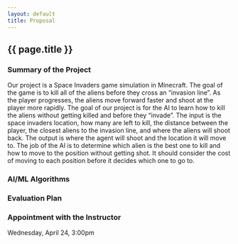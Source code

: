 ```yaml
---
layout: default
title: Proposal
---
```



## {{ page.title }}

### Summary of the Project 
Our project is a Space Invaders game simulation in Minecraft. The goal of the game is to kill all of the aliens before they cross an “invasion line”. As the player progresses, the aliens move forward faster and shoot at the player more rapidly. The goal of our project is for the AI to learn how to kill the aliens without getting killed and before they “invade”. The input is the space invaders location, how many are left to kill, the distance between the player, the closest aliens to the invasion line, and where the aliens will shoot back. The output is where the agent will shoot and the location it will move to. The job of the AI is to determine which alien is the best one to kill and how to move to the position without getting shot. It should consider the cost of moving to each position before it decides which one to go to.  

### AI/ML Algorithms

### Evaluation Plan

### Appointment with the Instructor 
Wednesday, April 24, 3:00pm
